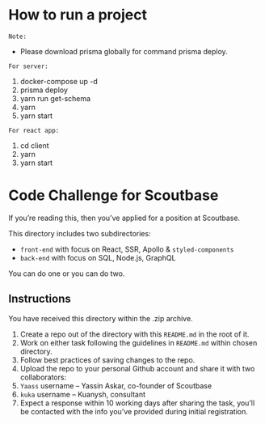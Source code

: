 # How to run a project
  `Note:`
   - Please download prisma globally for command prisma deploy.

  `For server:`
  1. docker-compose up -d
  2. prisma deploy
  3. yarn run get-schema
  4. yarn
  5. yarn start

  `For react app:`
  1. cd client
  2. yarn
  3. yarn start

# Code Challenge for Scoutbase

If you’re reading this, then you’ve applied for a position at Scoutbase.

This directory includes two subdirectories:

- `front-end` with focus on React, SSR, Apollo & `styled-components`
- `back-end` with focus on SQL, Node.js, GraphQL

You can do one or you can do two.

## Instructions

You have received this directory within the .zip archive.

1. Create a repo out of the directory with this `README.md` in the root of it.
2. Work on either task following the guidelines in `README.md` within chosen directory.
3. Follow best practices of saving changes to the repo.
4. Upload the repo to your personal Github account and share it with two collaborators:
  1. `Yaass` username – Yassin Askar, co-founder of Scoutbase
  2. `kuka` username – Kuanysh, consultant
5. Expect a response within 10 working days after sharing the task, you’ll be contacted with the info you’ve provided during initial registration.
